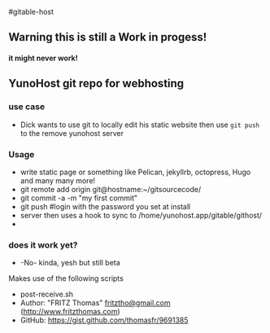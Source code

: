 #gitable-host

## Warning this is still a Work in progess!
#### it might never work!

## YunoHost git repo for webhosting


### use case
- Dick wants to use git to locally edit his static website then use ```git push``` to the remove yunohost server


### Usage
- write static page or something like Pelican, jekyllrb, octopress, Hugo and many many more!
- git remote add origin git@hostname:~/gitsourcecode/
- git commit -a -m "my first commit"
- git push #login with the password you set at install
- server then uses a hook to sync to /home/yunohost.app/gitable/githost/
- 

### does it work yet?
- -No-  kinda, yesh but still beta

Makes use of the following scripts
- post-receive.sh
- Author: "FRITZ Thomas" <fritztho@gmail.com> (http://www.fritzthomas.com)
- GitHub: https://gist.github.com/thomasfr/9691385
